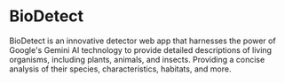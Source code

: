 # BioDetect
BioDetect is an innovative detector web app that harnesses the power of Google's Gemini AI technology to provide detailed descriptions of living organisms, including plants, animals, and insects. Providing a concise analysis of their species, characteristics, habitats, and more.
